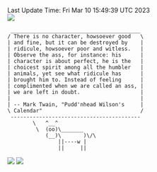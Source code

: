Last Update Time: 
Fri Mar 10 15:49:39 UTC 2023
<br>![](https://img.shields.io/badge/%E5%A4%A7%E5%AE%B6-%E5%AE%89%E5%AE%89-green)<br>
```
 _________________________________________
/ There is no character, howsoever good   \
| and fine, but it can be destroyed by    |
| ridicule, howsoever poor and witless.   |
| Observe the ass, for instance: his      |
| character is about perfect, he is the   |
| choicest spirit among all the humbler   |
| animals, yet see what ridicule has      |
| brought him to. Instead of feeling      |
| complimented when we are called an ass, |
| we are left in doubt.                   |
|                                         |
| -- Mark Twain, "Pudd'nhead Wilson's     |
\ Calendar"                               /
 -----------------------------------------
        \   ^__^
         \  (oo)\_______
            (__)\       )\/\
                ||----w |
                ||     ||
```
![](https://github-readme-stats.vercel.app/api?username=chenlitw)
![](https://github-readme-stats.vercel.app/api/top-langs/?username=chenlitw)
